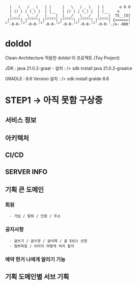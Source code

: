 ```___     ___     _       ___     ___     _              
  |   \   / _ \   | |     |   \   / _ \   | |       o O O 
  | |) | | (_) |  | |__   | |) | | (_) |  | |__    o      
  |___/   \___/   |____|  |___/   \___/   |____|  TS__[O] 
_|"""""|_|"""""|_|"""""|_|"""""|_|"""""|_|"""""| {======| 
"`-0-0-'"`-0-0-'"`-0-0-'"`-0-0-'"`-0-0-'"`-0-0-'./o--000'
```

# doldol
Clean-Architecture 적용한 doldol 이 프로젝트 (Toy Project)

JDK : java 21.0.2-graal -
설치 : /> sdk install java 21.0.2-graalce

GRADLE : 8.6 Version
설치 : /> sdk install gralde 8.6

# STEP1 -> 아직 못함 구상중

## 서비스 정보

## 아키텍처

## CI/CD

## SERVER INFO

## 기획 큰 도메인
   ### 회원
      - 가입 / 탈퇴 / 인증 / 주소

   ### 공지사항
      - 글쓰기 / 글수정 / 글삭제 / 글 Edit 선정
      - 첨부파일 / 이미지 어떻게 처리 할지 

   ### 예약 한거 나에게 알리기 기능   
   
    
## 기획 도메인별 서브 기획


